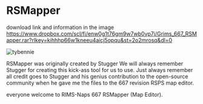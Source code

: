 # RSMapper

download link and information  in the image
https://www.dropbox.com/scl/fi/enw0g1t76gm9w7wb0vp7j/Grims_667_RSMapper.rar?rlkey=kihhhp66w1kneeu4aicj5opqu&st=2o2mrosq&dl=0



![tybennie](https://github.com/Rims-Naps/RSMapper/assets/108329399/a084dd2d-ab79-4bee-ac85-888b7b6d4f47)



RSMapper was originally created by Stugger We will always remember Stugger for creating this kick-ass tool for us to use. Just always remember all credit goes to Stugger and his genius contribution to the open-source community when he gave me the files to the 667 revision RSPS map editor. 


 everyone welcome to 
 RIMS-Naps 667 RSMapper (Map Editor).
